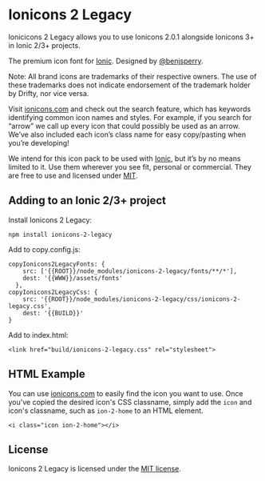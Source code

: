 # Ionicons 2 Legacy

Ionicicons 2 Legacy allows you to use Ionicons 2.0.1 alongside Ionicons 3+ in Ionic 2/3+ projects.

The premium icon font for [Ionic](http://ionicframework.com/). Designed by [@benjsperry](https://twitter.com/benjsperry).

Note: All brand icons are trademarks of their respective owners. The use of these trademarks does not indicate endorsement of the trademark holder by Drifty, nor vice versa.

Visit [ionicons.com](http://ionicons.com) and  check out the search feature, which has keywords identifying common icon names and styles. For example, if you search for “arrow” we call up every icon that could possibly be used as an arrow. We’ve also included each icon’s class name for easy copy/pasting when you’re developing!

We intend for this icon pack to be used with [Ionic](http://ionicframework.com/), but it’s by no means limited to it. Use them wherever you see fit, personal or commercial. They are free to use and licensed under [MIT](http://opensource.org/licenses/MIT).

## Adding to an Ionic 2/3+ project

Install Ionicons 2 Legacy:

    npm install ionicons-2-legacy

Add to copy.config.js:

    copyIonicons2LegacyFonts: {
        src: ['{{ROOT}}/node_modules/ionicons-2-legacy/fonts/**/*'],
        dest: '{{WWW}}/assets/fonts'
      },
    copyIonicons2LegacyCss: {
        src: '{{ROOT}}/node_modules/ionicons-2-legacy/css/ionicons-2-legacy.css',
        dest: '{{BUILD}}'
    }

Add to index.html:

    <link href="build/ionicons-2-legacy.css" rel="stylesheet">


## HTML Example

You can use [ionicons.com](http://ionicons.com) to easily find the icon you want to use. Once you've copied the desired icon's CSS classname, simply add the `icon` and icon's classname, such as `ion-2-home` to an HTML element.

    <i class="icon ion-2-home"></i>


## License

Ionicons 2 Legacy is licensed under the [MIT license](http://opensource.org/licenses/MIT).
